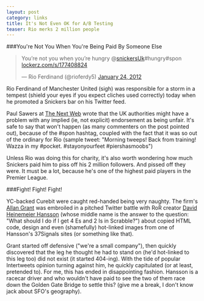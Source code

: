 ```yaml
---
layout: post
category: links
title: It's Not Even OK for A/B Testing
teaser: Rio merks 2 million people
---
```


###You're Not You When You're Being Paid By Someone Else

<blockquote class="twitter-tweet tw-align-center"><p>You’re not you when you’re hungry @<a href="https://twitter.com/snickersUk">snickersUk</a>#hungry#spon   <a href="http://t.co/PUZnINcl" title="http://lockerz.com/s/177408824">lockerz.com/s/177408824</a></p>&mdash; Rio Ferdinand (@rioferdy5) <a href="https://twitter.com/rioferdy5/status/161840144628973568" data-datetime="2012-01-24T15:57:51+00:00">January 24, 2012</a></blockquote>


Rio Ferdinand of Manchester United (sigh) was responsible for a storm in a tempest (shield your eyes if you expect cliches used correctly) 
today when he promoted a Snickers bar on his Twitter feed. 

Paul Sawers at [The Next Web](http://thenextweb.com/twitter/2012/01/28/brands-may-be-paying-celebrities-for-tweets-but-whos-paying-twitter/)
wrote that the UK authorities might have a problem with any implied (ie, not explicit) endorsement as being unfair. It's safe to say that
won't happen (as many commenters on the post pointed out), because of the #spon hashtag, coupled with the fact that it was so out
of the ordinary for Rio (sample tweet: "Morning tweeps! Back from training! Wazza in my #pocket. #stayonyourfeet #piershasmoobs")

Unless Rio was doing this for charity, it's also worth wondering how much Snickers paid him to piss off his 2 million followers.
And pissed off they were. It must be a lot, because he's one of the highest paid players in the Premier League.

###Fight! Fight! Fight!

YC-backed Curebit were caught red-handed being very naughty. The firm's [Allan Grant](https://twitter.com/#!/allangrant)
was embroiled in a pitched Twitter battle with RoR creator [David Heinemeier Hansson](https://twitter.com/#!/dhh) 
(whose middle name is the answer to the question: "What should I do if I get 4 Es and 2 Is in Scrabble?") about copied 
HTML code, design and even (shamefully) hot-linked images from one of Hansson's 37Signals sites (or something like that).

Grant started off defensive ("we're a small company"), then quickly discovered that the leg he thought he had to stand on (he'd hot-linked to this leg too)
did not exist (it started 404-ing). With the tide of popular Intertweets opinion turning against him, he quickly capitulated
(or at least, pretended to). For me, this has ended in disappointing fashion. Hansson is a racecar driver and who wouldn't have
paid to see the two of them race down the Golden Gate Bridge to settle this? 
(give me a break, I don't know jack about SFO's geography). 

